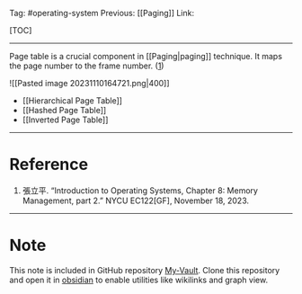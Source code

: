 Tag: #operating-system 
Previous: [[Paging]]
Link: 

[TOC]

---

Page table is a crucial component in [[Paging|paging]] technique. It maps the page number to the frame number. (<u>1</u>)

![[Pasted image 20231110164721.png|400]]

- [[Hierarchical Page Table]]
- [[Hashed Page Table]]
- [[Inverted Page Table]]

---

# Reference

1. 張立平. “Introduction to Operating Systems, Chapter 8: Memory Management, part 2.” NYCU EC122[GF], November 18, 2023.

---

# Note

This note is included in GitHub repository [My-Vault](https://github.com/LittleD3092/My-Vault.git). Clone this repository and open it in [obsidian](https://obsidian.md/) to enable utilities like wikilinks and graph view.